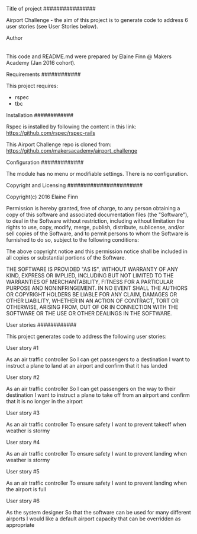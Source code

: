 Title of project
################

Airport Challenge - the aim of this project is to generate code to address 6 user stories (see User Stories below).  

Author
######

This code and README.md were prepared by Elaine Finn @ Makers Academy (Jan 2016 cohort).

Requirements
############

This project requires:

 - rspec
 - tbc

Installation
############

Rspec is installed by following the content in this link: https://github.com/rspec/rspec-rails

This Airport Challenge repo is cloned from: https://github.com/makersacademy/airport_challenge

Configuration
#############

The module has no menu or modifiable settings. There is no configuration.

Copyright and Licensing
#######################

Copyright(c) 2016 Elaine Finn

Permission is hereby granted, free of charge, to any person obtaining a copy of this software and associated documentation files (the "Software"), to deal in the Software without restriction, including without limitation the rights to use, copy, modify, merge, publish, distribute, sublicense, and/or sell copies of the Software, and to permit persons to whom the Software is furnished to do so, subject to the following conditions:

The above copyright notice and this permission notice shall be included in all copies or substantial portions of the Software.

THE SOFTWARE IS PROVIDED "AS IS", WITHOUT WARRANTY OF ANY KIND, EXPRESS OR IMPLIED, INCLUDING BUT NOT LIMITED TO THE WARRANTIES OF MERCHANTABILITY, FITNESS FOR A PARTICULAR PURPOSE AND NONINFRINGEMENT. IN NO EVENT SHALL THE AUTHORS OR COPYRIGHT HOLDERS BE LIABLE FOR ANY CLAIM, DAMAGES OR OTHER LIABILITY, WHETHER IN AN ACTION OF CONTRACT, TORT OR OTHERWISE, ARISING FROM, OUT OF OR IN CONNECTION WITH THE SOFTWARE OR THE USE OR OTHER DEALINGS IN THE SOFTWARE.

User stories
############

This project generates code to address the following user stories:

User story #1

As an air traffic controller 
So I can get passengers to a destination 
I want to instruct a plane to land at an airport and confirm that it has landed 

User story #2

As an air traffic controller 
So I can get passengers on the way to their destination 
I want to instruct a plane to take off from an airport and confirm that it is no longer in the airport

User story #3

As an air traffic controller 
To ensure safety 
I want to prevent takeoff when weather is stormy 

User story #4

As an air traffic controller 
To ensure safety 
I want to prevent landing when weather is stormy 

User story #5

As an air traffic controller 
To ensure safety 
I want to prevent landing when the airport is full 

User story #6

As the system designer
So that the software can be used for many different airports
I would like a default airport capacity that can be overridden as appropriate